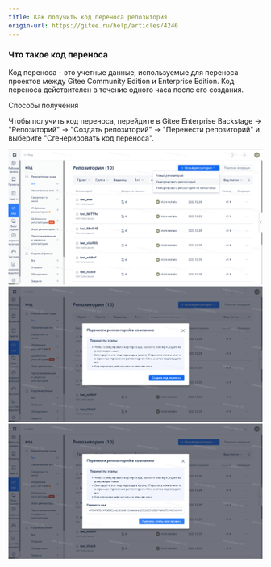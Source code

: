 ```yaml
---
title: Как получить код переноса репозитория
origin-url: https://gitee.ru/help/articles/4246
---
```


### **Что такое код переноса**

Код переноса - это учетные данные, используемые для переноса проектов между Gitee Community Edition и Enterprise Edition. Код переноса действителен в течение одного часа после его создания.

Способы получения

Чтобы получить код переноса, перейдите в Gitee Enterprise Backstage -> "Репозиторий" -> "Создать репозиторий" -> "Перенести репозиторий" и выберите "Сгенерировать код переноса".

![Описание изображения](../../../../../assets/image24.png)
![Описание изображения](../../../../../assets/image25.png)
![Описание изображения](../../../../../assets/image26.png)